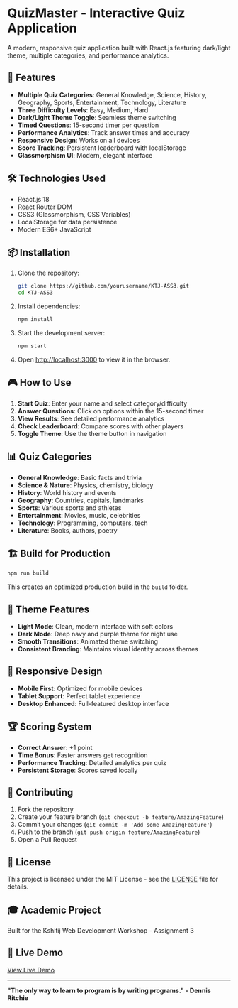 # QuizMaster - Interactive Quiz Application

A modern, responsive quiz application built with React.js featuring dark/light theme, multiple categories, and performance analytics.

## 🚀 Features

- **Multiple Quiz Categories**: General Knowledge, Science, History, Geography, Sports, Entertainment, Technology, Literature
- **Three Difficulty Levels**: Easy, Medium, Hard
- **Dark/Light Theme Toggle**: Seamless theme switching
- **Timed Questions**: 15-second timer per question
- **Performance Analytics**: Track answer times and accuracy
- **Responsive Design**: Works on all devices
- **Score Tracking**: Persistent leaderboard with localStorage
- **Glassmorphism UI**: Modern, elegant interface

## 🛠️ Technologies Used

- React.js 18
- React Router DOM
- CSS3 (Glassmorphism, CSS Variables)
- LocalStorage for data persistence
- Modern ES6+ JavaScript

## 📦 Installation

1. Clone the repository:
   ```bash
   git clone https://github.com/yourusername/KTJ-ASS3.git
   cd KTJ-ASS3
   ```

2. Install dependencies:
   ```bash
   npm install
   ```

3. Start the development server:
   ```bash
   npm start
   ```

4. Open [http://localhost:3000](http://localhost:3000) to view it in the browser.

## 🎮 How to Use

1. **Start Quiz**: Enter your name and select category/difficulty
2. **Answer Questions**: Click on options within the 15-second timer
3. **View Results**: See detailed performance analytics
4. **Check Leaderboard**: Compare scores with other players
5. **Toggle Theme**: Use the theme button in navigation

## 📊 Quiz Categories

- **General Knowledge**: Basic facts and trivia
- **Science & Nature**: Physics, chemistry, biology
- **History**: World history and events
- **Geography**: Countries, capitals, landmarks
- **Sports**: Various sports and athletes
- **Entertainment**: Movies, music, celebrities
- **Technology**: Programming, computers, tech
- **Literature**: Books, authors, poetry

## 🏗️ Build for Production

```bash
npm run build
```

This creates an optimized production build in the `build` folder.

## 🎨 Theme Features

- **Light Mode**: Clean, modern interface with soft colors
- **Dark Mode**: Deep navy and purple theme for night use
- **Smooth Transitions**: Animated theme switching
- **Consistent Branding**: Maintains visual identity across themes

## 📱 Responsive Design

- **Mobile First**: Optimized for mobile devices
- **Tablet Support**: Perfect tablet experience
- **Desktop Enhanced**: Full-featured desktop interface

## 🏆 Scoring System

- **Correct Answer**: +1 point
- **Time Bonus**: Faster answers get recognition
- **Performance Tracking**: Detailed analytics per quiz
- **Persistent Storage**: Scores saved locally

## 👥 Contributing

1. Fork the repository
2. Create your feature branch (`git checkout -b feature/AmazingFeature`)
3. Commit your changes (`git commit -m 'Add some AmazingFeature'`)
4. Push to the branch (`git push origin feature/AmazingFeature`)
5. Open a Pull Request

## 📄 License

This project is licensed under the MIT License - see the [LICENSE](LICENSE) file for details.

## 🎓 Academic Project

Built for the Kshitij Web Development Workshop - Assignment 3

## 🔗 Live Demo

[View Live Demo](https://quizmaster-ktj.netlify.app/)

---

**"The only way to learn to program is by writing programs." - Dennis Ritchie**

